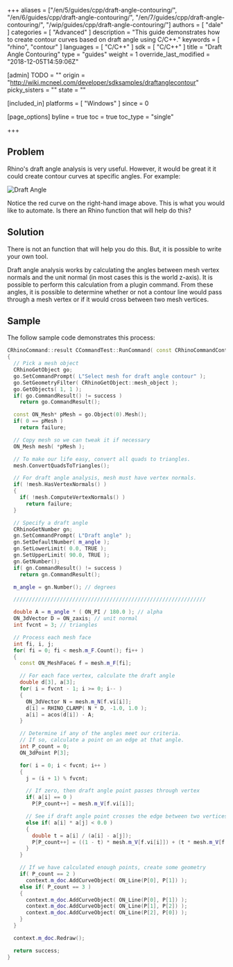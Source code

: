+++
aliases = ["/en/5/guides/cpp/draft-angle-contouring/", "/en/6/guides/cpp/draft-angle-contouring/", "/en/7/guides/cpp/draft-angle-contouring/", "/wip/guides/cpp/draft-angle-contouring/"]
authors = [ "dale" ]
categories = [ "Advanced" ]
description = "This guide demonstrates how to create contour curves based on draft angle using C/C++."
keywords = [ "rhino", "contour" ]
languages = [ "C/C++" ]
sdk = [ "C/C++" ]
title = "Draft Angle Contouring"
type = "guides"
weight = 1
override_last_modified = "2018-12-05T14:59:06Z"

[admin]
TODO = ""
origin = "http://wiki.mcneel.com/developer/sdksamples/draftanglecontour"
picky_sisters = ""
state = ""

[included_in]
platforms = [ "Windows" ]
since = 0

[page_options]
byline = true
toc = true
toc_type = "single"

+++

 
## Problem

Rhino's draft angle analysis is very useful.  However, it would be great it it could create contour curves at specific angles.  For example:

![Draft Angle](/images/draft-angle-contouring-01.png)

Notice the red curve on the right-hand image above.  This is what you would like to automate.  Is there an Rhino function that will help do this?

## Solution

There is not an function that will help you do this.  But, it is possible to write your own tool.

Draft angle analysis works by calculating the angles between mesh vertex normals and the unit normal (in most cases this is the world z-axis).  It is possible to perform this calculation from a plugin command.  From these angles, it is possible to determine whether or not a contour line would pass through a mesh vertex or if it would cross between two mesh vertices.

## Sample

The follow sample code demonstrates this process:

```cpp
CRhinoCommand::result CCommandTest::RunCommand( const CRhinoCommandContext& context )
{
  // Pick a mesh object
  CRhinoGetObject go;
  go.SetCommandPrompt( L"Select mesh for draft angle contour" );
  go.SetGeometryFilter( CRhinoGetObject::mesh_object );
  go.GetObjects( 1, 1 );
  if( go.CommandResult() != success )
    return go.CommandResult();

  const ON_Mesh* pMesh = go.Object(0).Mesh();
  if( 0 == pMesh )
    return failure;

  // Copy mesh so we can tweak it if necessary
  ON_Mesh mesh( *pMesh );

  // To make our life easy, convert all quads to triangles.
  mesh.ConvertQuadsToTriangles();

  // For draft angle analysis, mesh must have vertex normals.
  if( !mesh.HasVertexNormals() )
  {
    if( !mesh.ComputeVertexNormals() )
      return failure;
  }

  // Specify a draft angle
  CRhinoGetNumber gn;
  gn.SetCommandPrompt( L"Draft angle" );
  gn.SetDefaultNumber( m_angle );
  gn.SetLowerLimit( 0.0, TRUE );
  gn.SetUpperLimit( 90.0, TRUE );
  gn.GetNumber();
  if( gn.CommandResult() != success )
    return gn.CommandResult();

  m_angle = gn.Number(); // degrees

  //////////////////////////////////////////////////////////////

  double A = m_angle * ( ON_PI / 180.0 ); // alpha
  ON_3dVector D = ON_zaxis; // unit normal
  int fvcnt = 3; // triangles

  // Process each mesh face
  int fi, i, j;
  for( fi = 0; fi < mesh.m_F.Count(); fi++ )
  {
    const ON_MeshFace& f = mesh.m_F[fi];

    // For each face vertex, calculate the draft angle
    double d[3], a[3];
    for( i = fvcnt - 1; i >= 0; i-- )
    {
      ON_3dVector N = mesh.m_N[f.vi[i]];
      d[i] = RHINO_CLAMP( N * D, -1.0, 1.0 );
      a[i] = acos(d[i]) - A;
    }

    // Determine if any of the angles meet our criteria.
    // If so, calculate a point on an edge at that angle.
    int P_count = 0;
    ON_3dPoint P[3];

    for( i = 0; i < fvcnt; i++ )
    {
      j = (i + 1) % fvcnt;

      // If zero, then draft angle point passes through vertex
      if( a[i] == 0 )
        P[P_count++] = mesh.m_V[f.vi[i]];

      // See if draft angle point crosses the edge between two vertices
      else if( a[i] * a[j] < 0.0 )
      {
        double t = a[i] / (a[i] - a[j]);
        P[P_count++] = ((1 - t) * mesh.m_V[f.vi[i]]) + (t * mesh.m_V[f.vi[j]]);
      }
    }

    // If we have calculated enough points, create some geometry
    if( P_count == 2 )
      context.m_doc.AddCurveObject( ON_Line(P[0], P[1]) );
    else if( P_count == 3 )
    {
      context.m_doc.AddCurveObject( ON_Line(P[0], P[1]) );
      context.m_doc.AddCurveObject( ON_Line(P[1], P[2]) );
      context.m_doc.AddCurveObject( ON_Line(P[2], P[0]) );
    }
  }

  context.m_doc.Redraw();

  return success;
}
```
